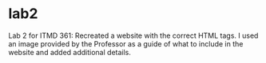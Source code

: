 # lab2
Lab 2 for ITMD 361: 
Recreated a website with the correct HTML tags. I used an image provided by the Professor as a guide of what to include in the website and added additional details. 

